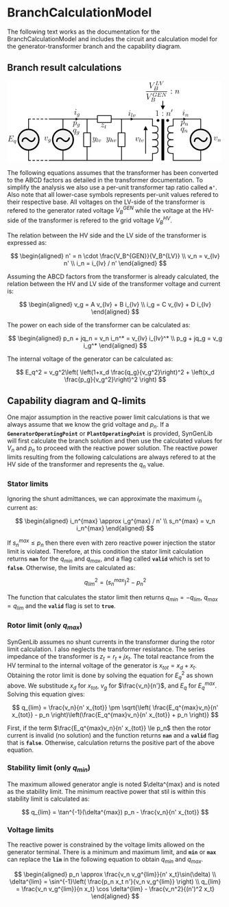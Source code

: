 # BranchCalculationModel

The following text works as the documentation for the BranchCalculationModel and includes the circuit and calculation model for the generator-transformer branch and the capability diagram.

## Branch result calculations

![Circuit diagram of the branch circuit](../../../figures/branch_circuit_diagram.png "Figure 1: Branch circuit")

The following equations assumes that the transformer has been converted to the ABCD factors as detailed in the transformer documentation. To simplify the analysis we also use a per-unit transformer tap ratio called **`n'`**. Also note that all lower-case symbols represents per-unit values refered to their respective base. All voltages on the LV-side of the transformer is refered to the generator rated voltage $V_B^{GEN}$ while the voltage at the HV-side of the transformer is refered to the grid voltage $V_B^{HV}$.

The relation between the HV side and the LV side of the transformer is expressed as:

$$
\begin{aligned}
n' = n \cdot \frac{V_B^{GEN}}{V_B^{LV}} \\
v_n = v_{lv} n' \\
i_n = i_{lv} / n'
\end{aligned}
$$

Assuming the ABCD factors from the transformer is already calculated, the relation between the HV and LV side of the transformer voltage and current is:

$$
\begin{aligned}
v_g = A v_{lv} + B i_{lv} \\
i_g = C v_{lv} + D i_{lv}
\end{aligned}
$$

The power on each side of the transformer can be calculated as:

$$
\begin{aligned}
p_n + jq_n = v_n i_n^* = v_{lv} i_{lv}^* \\
p_g + jq_g = v_g i_g^*
\end{aligned}
$$

The internal voltage of the generator can be calculated as:

$$
E_q^2 = v_g^2\left( \left(1+x_d \frac{q_g}{v_g^2}\right)^2 + \left(x_d \frac{p_g}{v_g^2}\right)^2 \right)
$$

## Capability diagram and Q-limits

One major assumption in the reactive power limit calculations is that we always assume that we know the grid voltage and $p_n$. If a **`GeneratorOperatingPoint`** or **`PlantOperatingPoint`** is provided, SynGenLib will first calculate the branch solution and then use the calculated values for $V_n$ and $p_n$ to proceed with the reactive power solution. The reactive power limits resulting from the following calculations are always refered to at the HV side of the transformer and represents the $q_n$ value.

### Stator limits

Ignoring the shunt admittances, we can approximate the maximum $i_n$ current as:

$$
\begin{aligned}
i_n^{max} \approx i_g^{max} / n' \\
s_n^{max} = v_n i_n^{max}
\end{aligned}
$$

If $s_n^{max} \le p_n$ then there even with zero reactive power injection the stator limit is violated. Therefore, at this condition the stator limit calculation returns **`nan`** for the $q_{min}$ and $q_{max}$, and a flag called **`valid`** which is set to **`false`**. Otherwise, the limits are calculated as:

$$ q_{lim}^2 = (s_n^{max})^2 - p_n^2 $$

The function that calculates the stator limit then returns $q_{min}=-q_{lim}$, $q_{max}=q_{lim}$ and the **`valid`** flag is set to **`true`**.

### Rotor limit (only $q_{max}$)

SynGenLib assumes no shunt currents in the transformer during the rotor limit calculation. I also neglects the transformer resistance. The series impedance of the transformer is $z_t = r_t + jx_t$. The total reactance from the HV terminal to the internal voltage of the generator is $x_{tot} = x_d + x_t$. Obtaining the rotor limit is done by solving the equation for $E_q^2$ as shown above. We substitude $x_d$ for $x_{tot}$, $v_g$ for $\frac{v_n}{n'}$, and $E_q$ for $E_q^{max}$. Solving this equation gives:

$$
q_{lim} = \frac{v_n}{n' x_{tot}} \pm \sqrt{\left( \frac{E_q^{max}v_n}{n' x_{tot}} - p_n \right)\left(\frac{E_q^{max}v_n}{n' x_{tot}} + p_n \right)}
$$

First, if the term $\frac{E_q^{max}v_n}{n' x_{tot}} \le p_n$ then the rotor current is invalid (no solution) and the function returns **`nan`** and a **`valid`** flag that is **`false`**. Otherwise, calculation returns the positive part of the above equation.

### Stability limit (only $q_{min}$)

The maximum allowed generator angle is noted $\delta^{max} and is noted as the stability limit. The minimum reactive power that stil is within this stability limit is calculated as:

$$ q_{lim} = \tan^{-1}(\delta^{max}) p_n - \frac{v_n}{n' x_{tot}} $$

### Voltage limits

The reactive power is constrained by the voltage limits allowed on the generator terminal. There is a minimum and maximum limit, and **`min`** or **`max`** can replace the **`lim`** in the following equation to obtain $q_{min}$ and $q_{max}$.

$$
\begin{aligned}
p_n \approx \frac{v_n v_g^{lim}}{n' x_t}\sin(\delta) \\
\delta^{lim} = \sin^{-1}\left( \frac{p_n x_t n'}{v_n v_g^{lim}} \right) \\
q_{lim} = \frac{v_n v_g^{lim}}{n x_t} \cos \delta^{lim} - \frac{v_n^2}{(n')^2 x_t}
\end{aligned}
$$
